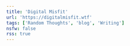 ```yaml
---
title: 'Digital Misfit'
url: 'https://digitalmisfit.wtf'
tags: ['Random Thoughts', 'blog', 'Writing']
nsfw: false
rss: true
---
```

